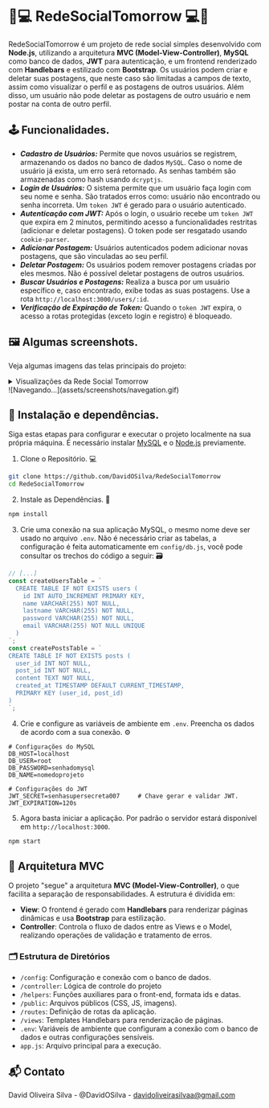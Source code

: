 # 📅💻 RedeSocialTomorrow ️💻📅

RedeSocialTomorrow é um projeto de rede social simples desenvolvido com **Node.js**, utilizando a arquitetura **MVC (Model-View-Controller)**, **MySQL** como banco de dados, **JWT** para autenticação, e um frontend renderizado com **Handlebars** e estilizado com **Bootstrap**. Os usuários podem criar e deletar suas postagens, que neste caso são limitadas a campos de texto, assim como visualizar o perfil e as postagens de outros usuários. Além disso, um usuário não pode deletar as postagens de outro usuário e nem postar na conta de outro perfil.

## 🕹️ Funcionalidades.
- ***Cadastro de Usuários:***
Permite que novos usuários se registrem, armazenando os dados no banco de dados `MySQL`. Caso o nome de usuário já exista, um erro será retornado. As senhas também são armazenadas como hash usando `dcryptjs`.
- ***Login de Usuários:***
O sistema permite que um usuário faça login com seu nome e senha. São tratados erros como: usuário não encontrado ou senha incorreta. Um `token JWT` é gerado para o usuário autenticado.
- ***Autenticação com JWT:***
Após o login, o usuário recebe um `token JWT` que expira em 2 minutos, permitindo acesso a funcionalidades restritas (adicionar e deletar postagens). O token pode ser resgatado usando `cookie-parser`.
- ***Adicionar Postagem:***
Usuários autenticados podem adicionar novas postagens, que são vinculadas ao seu perfil.
- ***Deletar Postagem:***
Os usuários podem remover postagens criadas por eles mesmos. Não é possível deletar postagens de outros usuários.
- ***Buscar Usuários e Postagens:***
Realiza a busca por um usuário específico e, caso encontrado, exibe todas as suas postagens. Use a rota `http://localhost:3000/users/:id`.
- ***Verificação de Expiração de Token:***
Quando o `token JWT` expira, o acesso a rotas protegidas (exceto login e registro) é bloqueado.

## 🖼️ ️Algumas screenshots.
Veja algumas imagens das telas principais do projeto:
<details>
  <summary>Visualizações da Rede Social Tomorrow</summary>
  [![Tela Home](assets/screenshots/home.png)](assets/screenshots/home.png)
  [![Tela Register](assets/screenshots/register.png)](assets/screenshots/register.png)
  [![Tela Login](assets/screenshots/login.png)](assets/screenshots/login.png)
  [![Tela Profile](assets/screenshots/profile.png)](assets/screenshots/profile.png)
</details>
![Navegando...](assets/screenshots/navegation.gif)

## 🚀 Instalação e dependências.
Siga estas etapas para configurar e executar o projeto localmente na sua própria máquina. É necessário instalar [MySQL](https://www.mysql.com/downloads/) e o [Node.js](https://nodejs.org/en/download/package-manager) previamente.
1. Clone o Repositório. 💻
```bash
git clone https://github.com/DavidOSilva/RedeSocialTomorrow
cd RedeSocialTomorrow
```

2. Instale as Dependências. 📱
```bash
npm install
```

3. Crie uma conexão na sua aplicação MySQL, o mesmo nome deve ser usado no arquivo `.env`. Não é necessário criar as tabelas, a configuração é feita automaticamente em `config/db.js`, você pode consultar os trechos do código a seguir: 🗃️
```javascript
// [...]
const createUsersTable = `
  CREATE TABLE IF NOT EXISTS users (
    id INT AUTO_INCREMENT PRIMARY KEY,
    name VARCHAR(255) NOT NULL,
    lastname VARCHAR(255) NOT NULL,
    password VARCHAR(255) NOT NULL,
    email VARCHAR(255) NOT NULL UNIQUE
  )
`;
const createPostsTable = `
CREATE TABLE IF NOT EXISTS posts (
  user_id INT NOT NULL,
  post_id INT NOT NULL,
  content TEXT NOT NULL,
  created_at TIMESTAMP DEFAULT CURRENT_TIMESTAMP,
  PRIMARY KEY (user_id, post_id)
)
`;
```

4. Crie e configure as variáveis de ambiente em `.env`. Preencha os dados de acordo com a sua conexão. ⚙️
```env
# Configurações do MySQL
DB_HOST=localhost        
DB_USER=root
DB_PASSWORD=senhadomysql
DB_NAME=nomedoprojeto

# Configurações do JWT
JWT_SECRET=senhasupersecreta007     # Chave gerar e validar JWT.
JWT_EXPIRATION=120s
```

5. Agora basta iniciar a aplicação. Por padrão o servidor estará disponível em `http://localhost:3000`.
```bash
npm start
```

## 📂 Arquitetura MVC 

O projeto "segue" a arquitetura **MVC (Model-View-Controller)**, o que facilita a separação de responsabilidades. A estrutura é dividida em:
- **View**: O frontend é gerado com **Handlebars** para renderizar páginas dinâmicas e usa **Bootstrap** para estilização.
- **Controller**: Controla o fluxo de dados entre as Views e o Model, realizando operações de validação e tratamento de erros.

###  🗂️ Estrutura de Diretórios ️
- `/config`: Configuração e conexão com o banco de dados.
- `/controller`: Lógica de controle do projeto 
- `/helpers`: Funções auxiliares para o front-end, formata ids e datas.
- `/public`: Arquivos públicos (CSS, JS, imagens).
- `/routes`: Definição de rotas da aplicação.
- `/views`: Templates Handlebars para renderização de páginas.
- `.env`: Variáveis de ambiente que configuram a conexão com o banco de dados e outras configurações sensíveis.
- `app.js`: Arquivo principal para a execução.

## 📬 Contato
David Oliveira Silva - @DavidOSilva - davidoliveirasilvaa@gmail.com
